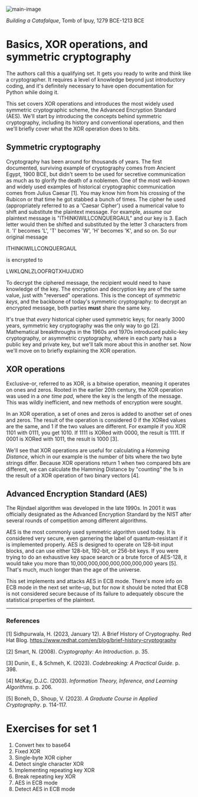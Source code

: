 ![main-image](https://github.com/andykeefe/andykeefe/assets/154836099/b4e27e08-8ad6-48d0-ab82-a90deae91386)

_Building a Catafalque_, Tomb of Ipuy, 1279 BCE-1213 BCE

# Basics, XOR operations, and symmetric cryptography


The authors call this a qualifying set. It gets you ready to write and think like a cryptographer. It requires a level of knowledge beyond just introductory coding, and it's definitely necessary to have open documentation for Python while doing it.

This set covers XOR operations and introduces the most widely used symmetric cryptographic scheme, the Advanced Encryption Standard (AES). We'll start by introducing the concepts behind symmetric cryptography, including its history and conventional operations, and then we'll briefly cover what the XOR operation does to bits. 

## Symmetric cryptography

Cryptography has been around for thousands of years. The first documented, surviving example of cryptography comes from Ancient Egypt, 1900 BCE, but didn't seem to be used for secretive communication as much as to glorify the death of a noblemen. One of the most well-known and widely used examples of historical cryptographic communication comes from Julius Caesar [1]. You may know him from his crossing of the Rubicon or that time he got stabbed a bunch of times. The cipher he used (appropriately referred to as a 'Caesar Cipher') used a numerical value to shift and substitute the plaintext message. For example, assume our plaintext message is "ITHINKIWILLCONQUERGAUL" and our key is 3. Each letter would then be shifted and substituted by the letter 3 characters from it. 'I' becomes 'L', 'T' becomes 'W', 'H' becomes 'K', and so on. So our original message 

ITHINKIWILLCONQUERGAUL

is encrypted to

LWKLQNLZLOOFRQTXHUJDXO

To decrypt the ciphered message, the recipient would need to have knowledge of the key. The encryption and decryption key are of the same value, just with "reversed" operations. This is the concept of _symmetric keys_, and the backbone of today's symmetric cryptography: to decrypt an encrypted message, both parties **must** share the same key.

It's true that _every_ historical cipher used symmetric keys; for nearly 3000 years, symmetric key cryptography was the only way to go [2]. Mathematical breakthroughs in the 1960s and 1970s introduced public-key cryptography, or asymmetric cryptography, where in each party has a public key and private key, but we'll talk more about this in another set. Now we'll move on to briefly explaining the XOR operation. 

## XOR operations

Exclusive-or, referred to as XOR, is a bitwise operation, meaning it operates on ones and zeros. Rooted in the earlier 20th century, the XOR operation was used in a _one time pad_, where the key is the length of the message. This was wildly inefficient, and new methods of encryption were sought.

In an XOR operation, a set of ones and zeros is added to another set of ones and zeros. The result of the operation is considered 0 if the XORed values are the same, and 1 if the two values are different. For example if you XOR 1101 with 0111, you get 1010. If 1111 is XORed with 0000, the result is 1111. If 0001 is XORed with 1011, the result is 1000 [3].

We'll see that XOR operations are useful for calculating a _Hamming Distance_, which in our example is the number of bits where the two byte strings differ. Because XOR operations return 1 when two compared bits are different, we can calculate the Hamming Distance by "counting" the 1s in the result of a XOR operation of two binary vectors [4].

## Advanced Encryption Standard (AES)

The Rijndael algorithm was developed in the late 1990s. In 2001 it was officially designated as the Advanced Encryption Standard by the NIST after several rounds of competition among different algorithms. 

AES is the most commonly used symmetric algorithm used today. It is considered very secure, even garnering the label of quantum-resistant if it is implemented properly. AES is designed to operate on 128-bit input blocks, and can use either 128-bit, 192-bit, or 256-bit keys. If you were trying to do an exhaustive key space search or a brute force of AES-128, it would take you more than 10,000,000,000,000,000,000,000 years [5]. That's much, much longer than the age of the universe. 

This set implements and attacks AES in ECB mode. There's more info on ECB mode in the next set write-up, but for now it should be noted that ECB is not considered secure because of its failure to adequately obscure the statistical properties of the plaintext. 

---------------------------------------------------------------------------------------------

### References

[1] Sidhpurwala, H. (2023, January 12). A Brief History of Cryptography. Red Hat Blog. https://www.redhat.com/en/blog/brief-history-cryptography 

[2] Smart, N. (2008). _Cryptography: An Introduction_. p. 35.

[3] Dunin, E., & Schmeh, K. (2023). _Codebreaking: A Practical Guide_. p. 398.

[4] McKay, D.J.C. (2003). _Information Theory, Inference, and Learning Algorithms_. p. 206.

[5] Boneh, D., Shoup, V. (2023). _A Graduate Course in Applied Cryptography_. p. 114-117. 

# Exercises for set 1

1. Convert hex to base64
2. Fixed XOR
3. Single-byte XOR cipher
4. Detect single character XOR
5. Implementing repeating key XOR
6. Break repeating key XOR
7. AES in ECB mode
8. Detect AES in ECB mode
